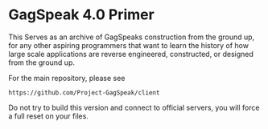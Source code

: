 # GagSpeak 4.0 Primer
This Serves as an archive of GagSpeaks construction from the ground up, for any other aspiring programmers that want to learn the history of how large scale applications are reverse engineered, constructed, or designed from the ground up.

For the main repository, please see 
```
https://github.com/Project-GagSpeak/client
```
Do not try to build this version and connect to official servers, you will force a full reset on your files.
